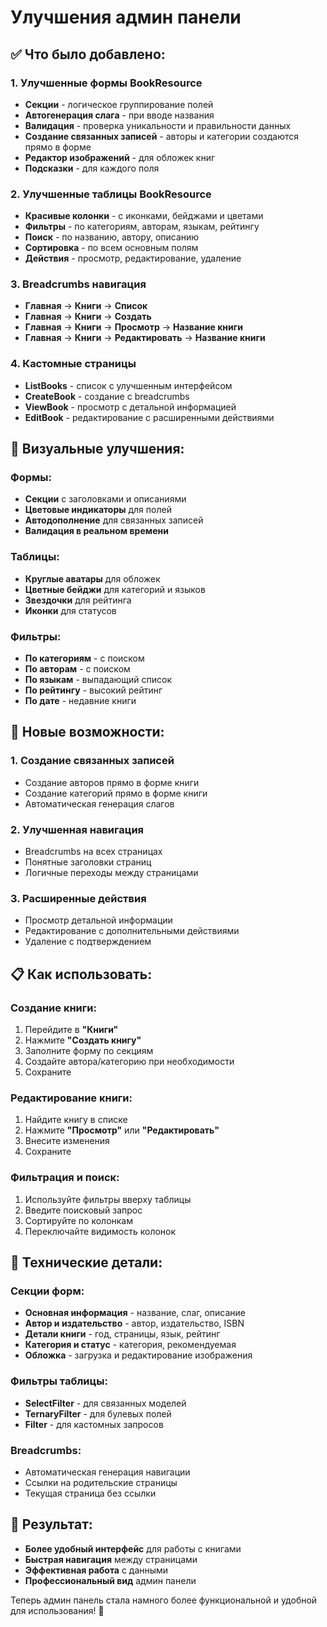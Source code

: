 # Улучшения админ панели

## ✅ Что было добавлено:

### 1. **Улучшенные формы BookResource**
- **Секции** - логическое группирование полей
- **Автогенерация слага** - при вводе названия
- **Валидация** - проверка уникальности и правильности данных
- **Создание связанных записей** - авторы и категории создаются прямо в форме
- **Редактор изображений** - для обложек книг
- **Подсказки** - для каждого поля

### 2. **Улучшенные таблицы BookResource**
- **Красивые колонки** - с иконками, бейджами и цветами
- **Фильтры** - по категориям, авторам, языкам, рейтингу
- **Поиск** - по названию, автору, описанию
- **Сортировка** - по всем основным полям
- **Действия** - просмотр, редактирование, удаление

### 3. **Breadcrumbs навигация**
- **Главная** → **Книги** → **Список**
- **Главная** → **Книги** → **Создать**
- **Главная** → **Книги** → **Просмотр** → **Название книги**
- **Главная** → **Книги** → **Редактировать** → **Название книги**

### 4. **Кастомные страницы**
- **ListBooks** - список с улучшенным интерфейсом
- **CreateBook** - создание с breadcrumbs
- **ViewBook** - просмотр с детальной информацией
- **EditBook** - редактирование с расширенными действиями

## 🎨 Визуальные улучшения:

### Формы:
- **Секции** с заголовками и описаниями
- **Цветовые индикаторы** для полей
- **Автодополнение** для связанных записей
- **Валидация в реальном времени**

### Таблицы:
- **Круглые аватары** для обложек
- **Цветные бейджи** для категорий и языков
- **Звездочки** для рейтинга
- **Иконки** для статусов

### Фильтры:
- **По категориям** - с поиском
- **По авторам** - с поиском
- **По языкам** - выпадающий список
- **По рейтингу** - высокий рейтинг
- **По дате** - недавние книги

## 🚀 Новые возможности:

### 1. **Создание связанных записей**
- Создание авторов прямо в форме книги
- Создание категорий прямо в форме книги
- Автоматическая генерация слагов

### 2. **Улучшенная навигация**
- Breadcrumbs на всех страницах
- Понятные заголовки страниц
- Логичные переходы между страницами

### 3. **Расширенные действия**
- Просмотр детальной информации
- Редактирование с дополнительными действиями
- Удаление с подтверждением

## 📋 Как использовать:

### Создание книги:
1. Перейдите в **"Книги"**
2. Нажмите **"Создать книгу"**
3. Заполните форму по секциям
4. Создайте автора/категорию при необходимости
5. Сохраните

### Редактирование книги:
1. Найдите книгу в списке
2. Нажмите **"Просмотр"** или **"Редактировать"**
3. Внесите изменения
4. Сохраните

### Фильтрация и поиск:
1. Используйте фильтры вверху таблицы
2. Введите поисковый запрос
3. Сортируйте по колонкам
4. Переключайте видимость колонок

## 🔧 Технические детали:

### Секции форм:
- **Основная информация** - название, слаг, описание
- **Автор и издательство** - автор, издательство, ISBN
- **Детали книги** - год, страницы, язык, рейтинг
- **Категория и статус** - категория, рекомендуемая
- **Обложка** - загрузка и редактирование изображения

### Фильтры таблицы:
- **SelectFilter** - для связанных моделей
- **TernaryFilter** - для булевых полей
- **Filter** - для кастомных запросов

### Breadcrumbs:
- Автоматическая генерация навигации
- Ссылки на родительские страницы
- Текущая страница без ссылки

## 🎯 Результат:

- **Более удобный интерфейс** для работы с книгами
- **Быстрая навигация** между страницами
- **Эффективная работа** с данными
- **Профессиональный вид** админ панели

Теперь админ панель стала намного более функциональной и удобной для использования! 🚀
